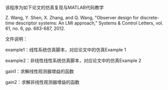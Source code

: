 该程序为如下论文的仿真复现与MATLAB代码教学

Z. Wang, Y. Shen, X. Zhang, and Q. Wang, "Observer design for discrete-time descriptor systems: An LMI approach," Systems & Control Letters, vol. 61, no. 6, pp. 683-687, 2012.

文件说明：

example1：线性系统仿真脚本，对应论文中的仿真Example 1

example2：非线性线性系统仿真脚本，对应论文中的仿真Example 2

gain1：求解线性观测器增益的函数

gain2：求解非线性观测器增益的函数
